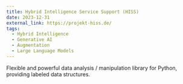 ```yaml
---
title: Hybrid Intelligence Service Support (HISS)
date: 2023-12-31
external_link: https://projekt-hiss.de/
tags:
  - Hybrid Intelligence
  - Generative AI
  - Augmentation
  - Large Language Models
---
```


Flexible and powerful data analysis / manipulation library for Python, providing labeled data structures.

<!--more-->
